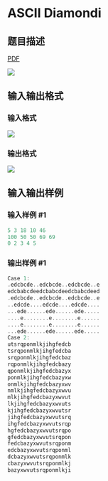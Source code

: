 # ASCII Diamondi

## 题目描述

[problemUrl]: https://uva.onlinejudge.org/index.php?option=com_onlinejudge&Itemid=8&category=243&page=show_problem&problem=3307

[PDF](https://uva.onlinejudge.org/external/121/p12155.pdf)

![](https://cdn.luogu.com.cn/upload/vjudge_pic/UVA12155/009c47cbd1205788d17c63c32279e1956371bcdc.png)

## 输入输出格式

### 输入格式

![](https://cdn.luogu.com.cn/upload/vjudge_pic/UVA12155/5b9d5acdbfad4158070ebb6839c63047f49c1205.png)

### 输出格式

![](https://cdn.luogu.com.cn/upload/vjudge_pic/UVA12155/8bc6162940b0b34ba2215be28e748c1c7e21d45c.png)

## 输入输出样例

### 输入样例 #1

```cpp
5 3 18 10 46
100 50 50 69 69
0 2 3 4 5
```


### 输出样例 #1

```cpp
Case 1:
.edcbcde..edcbcde..edcbcde..e
edcbabcdeedcbabcdeedcbabcdeed
.edcbcde..edcbcde..edcbcde..e
..edcde....edcde....edcde....
...ede......ede......ede.....
....e........e........e......
....e........e........e......
...ede......ede......ede.....
Case 2:
utsrqponmlkjihgfedcb
tsrqponmlkjihgfedcba
srqponmlkjihgfedcbaz
rqponmlkjihgfedcbazy
qponmlkjihgfedcbazyx
ponmlkjihgfedcbazyxw
onmlkjihgfedcbazyxwv
nmlkjihgfedcbazyxwvu
mlkjihgfedcbazyxwvut
lkjihgfedcbazyxwvuts
kjihgfedcbazyxwvutsr
jihgfedcbazyxwvutsrq
ihgfedcbazyxwvutsrqp
hgfedcbazyxwvutsrqpo
gfedcbazyxwvutsrqpon
fedcbazyxwvutsrqponm
edcbazyxwvutsrqponml
dcbazyxwvutsrqponmlk
cbazyxwvutsrqponmlkj
bazyxwvutsrqponmlkji
```


